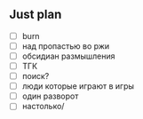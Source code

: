 ## Just plan
- [ ] burn
- [ ] над пропастью во ржи
- [ ] обсидиан размышления
- [ ] ТГК
- [ ] поиск?
- [ ] люди которые играют в игры
- [ ] один разворот 
- [ ] настолько/
